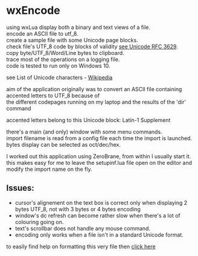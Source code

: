 # wxEncode

using wxLua display both a binary and text views of a file.  
encode an ASCII file to utf_8.  
create a sample file with some Unicode page blocks.  
check file's UTF_8 code by blocks of validity [see Unicode RFC 3629](https://tools.ietf.org/html/rfc3629#section-4).  
copy byte/UTF_8/Word/Line bytes to clipboard.  
trace most of the operations on a logging file.  
code is tested to run only on Windows 10.  

see List of Unicode characters - [Wikipedia](https://en.wikipedia.org/wiki/List_of_Unicode_characters)

aim of the application originally was to convert an ASCII file containing accented letters to UTF_8 because of  
the different codepages running on my laptop and the results of the 'dir' command

accented letters belong to this Unicode block: Latin-1 Supplement

there's a main (and only) window with some menu commands.  
import filename is read from a config file each time the import is launched.  
bytes display can be selected as oct/dec/hex.  

I worked out this application using ZeroBrane, from within I usually start it.  
this makes easy for me to leave the setupinf.lua file open on the editor and modify the import name on the fly.  

Issues:
-------

* cursor's alignement on the text box is correct only when displaying 2 bytes UTF_8, not with 3 bytes or 4 bytes encoding
* window's dc refresh can become rather slow when there's a lot of colouring going on.  
* text's scrollbar does not handle any mouse command.  
* encoding only works when a file isn't in a standard Unicode format.  
  
  
to easily find help on formatting this very file then [click here](https://help.github.com/articles/basic-writing-and-formatting-syntax/)
